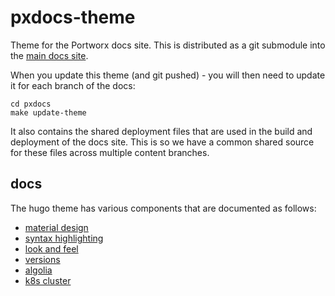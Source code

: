 # pxdocs-theme

Theme for the Portworx docs site.  This is distributed as a git submodule into the [main docs site](https://github.com/portworx/pxdocs).

When you update this theme (and git pushed) - you will then need to update it for each branch of the docs:

```
cd pxdocs
make update-theme
```

It also contains the shared deployment files that are used in the build and deployment of the docs site.  This is so we have a common shared source for these files across multiple content branches.

## docs

The hugo theme has various components that are documented as follows:

 * [material design](docs/material-design.md)
 * [syntax highlighting](docs/syntax-highlighting.md)
 * [look and feel](docs/lookandfeel.md)
 * [versions](docs/versions.md)
 * [algolia](docs/algolia.md)
 * [k8s cluster](docs/k8s.md)

